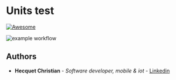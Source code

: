 # Units test

[![Awesome](https://cdn.rawgit.com/sindresorhus/awesome/d7305f38d29fed78fa85652e3a63e154dd8e8829/media/badge.svg)](https://www.youtube.com/watch?v=dQw4w9WgXcQ)

![example workflow](https://github.com/Kryss13/Units-test/actions/workflows/nodeci.yml/badge.svg)


## Authors

* **Hecquet Christian** - *Software developer, mobile & iot* - [Linkedin](https://www.linkedin.com/in/christian-hecquet-978665178/)
